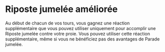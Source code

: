 # Riposte jumelée améliorée

<p>Au début de chacun de vos tours, vous gagnez une réaction supplémentaire que vous pouvez utiliser uniquement pour accomplir une Riposte jumelée contre votre proie. Vous pouvez utiliser cette réaction supplémentaire, même si vous ne bénéficiez pas des avantages de Parade jumelée.</p>